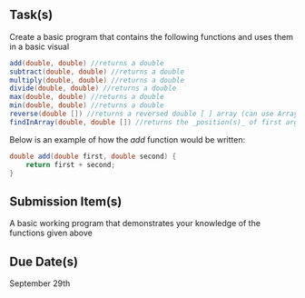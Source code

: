 Task(s)
-------
Create a basic program that contains the following functions and uses them in a basic visual

```java
add(double, double) //returns a double
subtract(double, double) //returns a double
multiply(double, double) //returns a double
divide(double, double) //returns a double
max(double, double) //returns a double
min(double, double) //returns a double
reverse(double []) //returns a reversed double [ ] array (can use ArrayLists if you prefer)
findInArray(double, double []) //returns the _position(s)_ of first argument found in the second argument
```

Below is an example of how the _add_ function would be written:
```java
double add(double first, double second) {
	return first + second;
}
```

Submission Item(s)
------------------
A basic working program that demonstrates your knowledge of the functions given above

Due Date(s)
-----------
September 29th
